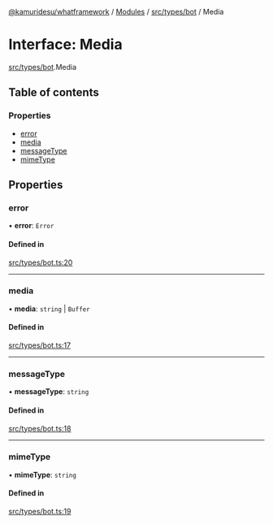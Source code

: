 [@kamuridesu/whatframework](../README.md) / [Modules](../modules.md) / [src/types/bot](../modules/src_types_bot.md) / Media

# Interface: Media

[src/types/bot](../modules/src_types_bot.md).Media

## Table of contents

### Properties

- [error](src_types_bot.Media.md#error)
- [media](src_types_bot.Media.md#media)
- [messageType](src_types_bot.Media.md#messagetype)
- [mimeType](src_types_bot.Media.md#mimetype)

## Properties

### error

• **error**: `Error`

#### Defined in

[src/types/bot.ts:20](https://github.com/kamuridesu/WhatFramework/blob/01ee173/src/types/bot.ts#L20)

___

### media

• **media**: `string` \| `Buffer`

#### Defined in

[src/types/bot.ts:17](https://github.com/kamuridesu/WhatFramework/blob/01ee173/src/types/bot.ts#L17)

___

### messageType

• **messageType**: `string`

#### Defined in

[src/types/bot.ts:18](https://github.com/kamuridesu/WhatFramework/blob/01ee173/src/types/bot.ts#L18)

___

### mimeType

• **mimeType**: `string`

#### Defined in

[src/types/bot.ts:19](https://github.com/kamuridesu/WhatFramework/blob/01ee173/src/types/bot.ts#L19)
